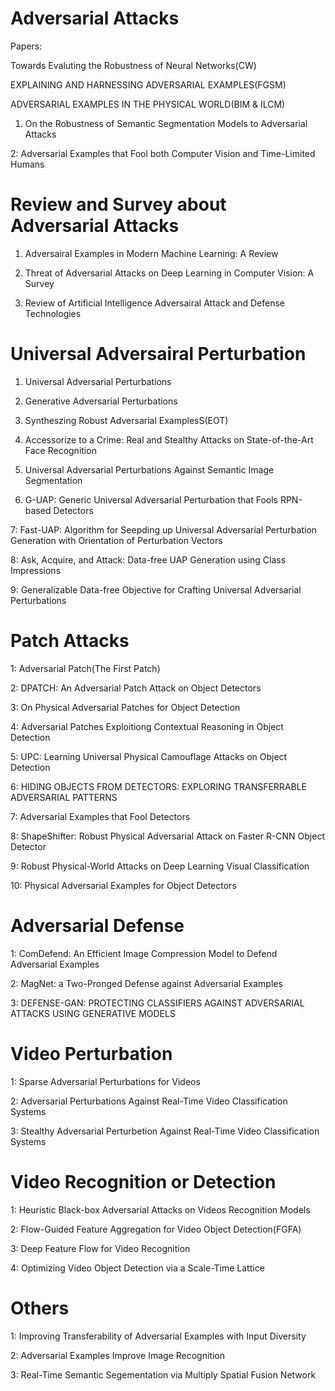 # Adversarial Attacks
Papers:

Towards Evaluting the Robustness of Neural Networks(CW)

EXPLAINING AND HARNESSING ADVERSARIAL EXAMPLES(FGSM)

ADVERSARIAL EXAMPLES IN THE PHYSICAL WORLD(BIM & ILCM)

1. On the Robustness of Semantic Segmentation Models to Adversarial Attacks

2: Adversarial Examples that Fool both Computer Vision and Time-Limited Humans

# Review and Survey about Adversarial Attacks

1. Adversairal Examples in Modern Machine Learning: A Review

2. Threat of Adversarial Attacks on Deep Learning in Computer Vision: A Survey

3. Review of Artificial Intelligence Adversairal Attack and Defense Technologies

# Universal Adversairal Perturbation

1. Universal Adversarial Perturbations

2. Generative Adversarial Perturbations

3. Syntheszing Robust Adversarial ExamplesS(EOT)

4. Accessorize to a Crime: Real and Stealthy Attacks on State-of-the-Art Face Recognition

5. Universal Adversarial Perturbations Against Semantic Image Segmentation

6. G-UAP: Generic Universal Adversarial Perturbation that Fools RPN-based Detectors

7: Fast-UAP: Algorithm for Seepding up Universal Adversarial Perturbation Generation with Orientation of Perturbation Vectors

8: Ask, Acquire, and Attack: Data-free UAP Generation using Class Impressions

9: Generalizable Data-free Objective for Crafting Universal Adversarial Perturbations

# Patch Attacks

1: Adversarial Patch(The First Patch)

2: DPATCH: An Adversarial Patch Attack on Object Detectors

3: On Physical Adversarial Patches for Object Detection

4: Adversarial Patches Exploitiong Contextual Reasoning in Object Detection

5: UPC: Learning Universal Physical Camouflage Attacks on Object Detection

6: HIDING OBJECTS FROM DETECTORS: EXPLORING TRANSFERRABLE ADVERSARIAL PATTERNS

7: Adversarial Examples that Fool Detectors

8: ShapeShifter: Robust Physical Adversarial Attack on Faster R-CNN Object Detector

9: Robust Physical-World Attacks on Deep Learning Visual Classification

10: Physical Adversarial Examples for Object Detectors

# Adversarial Defense

1: ComDefend: An Efficient Image Compression Model to Defend Adversarial Examples

2: MagNet: a Two-Pronged Defense against Adversarial Examples

3: DEFENSE-GAN: PROTECTING CLASSIFIERS AGAINST ADVERSARIAL ATTACKS USING GENERATIVE MODELS

# Video Perturbation

1: Sparse Adversarial Perturbations for Videos

2: Adversarial Perturbations Against Real-Time Video Classification Systems

3: Stealthy Adversarial Perturbetion Against Real-Time Video Classification Systems

# Video Recognition or Detection

1: Heuristic Black-box Adversarial Attacks on Videos Recognition Models

2: Flow-Guided Feature Aggregation for Video Object Detection(FGFA)

3: Deep Feature Flow for Video Recognition

4: Optimizing Video Object Detection via a Scale-Time Lattice

# Others

1: Improving Transferability of Adversarial Examples with Input Diversity

2: Adversarial Examples Improve Image Recognition

3: Real-Time Semantic Segementation via Multiply Spatial Fusion Network


